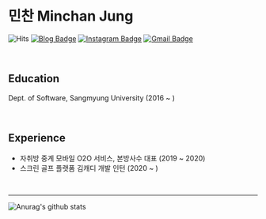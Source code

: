 # 민찬 Minchan Jung

![Hits](https://hits.seeyoufarm.com/api/count/incr/badge.svg?url=https%3A%2F%2Fgithub.com%2FHelloMinchan&count_bg=%23AA9165&title_bg=%23704031&icon=&icon_color=%23E7E7E7&title=GOOD+TO+SEE+YOU+%3A%29&edge_flat=false)
[![Blog Badge](http://img.shields.io/badge/-Blog-yellow?style=flat-square&logo=FF5722&link=https://hellominchan.tistory.com/)](https://hellominchan.tistory.com/)
[![Instagram Badge](https://img.shields.io/badge/-Instagram-dd2a7b?style=flat-square&logo=instagram&logoColor=white&link=https://www.instagram.com/hellominchan/)](https://www.instagram.com/hellominchan/)
[![Gmail Badge](https://img.shields.io/badge/Gmail-d14836?style=flat-square&logo=Gmail&logoColor=white&link=mailto:wjdalscksdle@gmail.com)](mailto:wjdalscksdle@gmail.com)

<br>

## Education   
Dept. of Software, Sangmyung University (2016 ~ )

<br>

## Experience
- 자취방 중계 모바일 O2O 서비스, 본방사수 대표 (2019 ~ 2020)
- 스크린 골프 플랫폼 김캐디 개발 인턴 (2020 ~ )

<br>

-----
![Anurag's github stats](https://github-readme-stats.vercel.app/api?username=HelloMinchan&show_icons=true&theme=graywhite&include_all_commits=true&hide=stars)
&nbsp;&nbsp;
